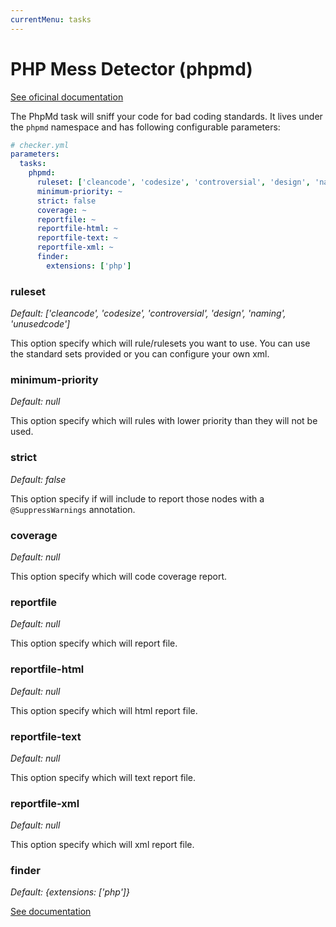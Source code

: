 ```yaml
---
currentMenu: tasks
---
```


# PHP Mess Detector (phpmd)

[See oficinal documentation](http://phpmd.org/)

The PhpMd task will sniff your code for bad coding standards.
It lives under the `phpmd` namespace and has following configurable parameters:

```yaml
# checker.yml
parameters:
  tasks:
    phpmd:
      ruleset: ['cleancode', 'codesize', 'controversial', 'design', 'naming', 'unusedcode']
      minimum-priority: ~
      strict: false
      coverage: ~
      reportfile: ~
      reportfile-html: ~
      reportfile-text: ~
      reportfile-xml: ~
      finder:
        extensions: ['php']
```

### ruleset

*Default: ['cleancode', 'codesize', 'controversial', 'design', 'naming', 'unusedcode']*

This option specify which will rule/rulesets you want to use.
You can use the standard sets provided or you can configure your own xml.

### minimum-priority

*Default: null*

This option specify which will rules with lower priority than they will not be used.

### strict

*Default: false*

This option specify if will include to report those nodes with a `@SuppressWarnings` annotation.

### coverage

*Default: null*

This option specify which will code coverage report.

### reportfile

*Default: null*

This option specify which will report file.

### reportfile-html

*Default: null*

This option specify which will html report file.

### reportfile-text

*Default: null*

This option specify which will text report file.

### reportfile-xml

*Default: null*

This option specify which will xml report file.

### finder

*Default: {extensions: ['php']}*

[See documentation](../tasks.md#finder)
